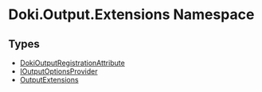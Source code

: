 # Doki.Output.Extensions Namespace

## Types

- [DokiOutputRegistrationAttribute](Doki.Output.Extensions.DokiOutputRegistrationAttribute.md)
- [IOutputOptionsProvider](Doki.Output.Extensions.IOutputOptionsProvider.md)
- [OutputExtensions](Doki.Output.Extensions.OutputExtensions.md)



